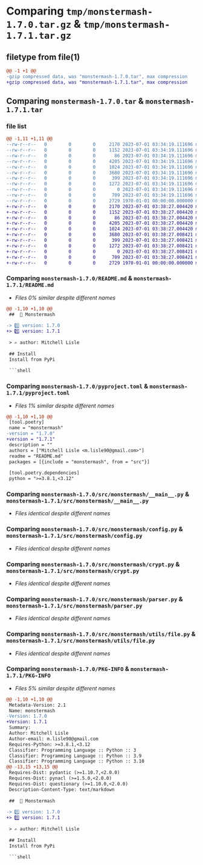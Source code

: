 # Comparing `tmp/monstermash-1.7.0.tar.gz` & `tmp/monstermash-1.7.1.tar.gz`

## filetype from file(1)

```diff
@@ -1 +1 @@
-gzip compressed data, was "monstermash-1.7.0.tar", max compression
+gzip compressed data, was "monstermash-1.7.1.tar", max compression
```

## Comparing `monstermash-1.7.0.tar` & `monstermash-1.7.1.tar`

### file list

```diff
@@ -1,11 +1,11 @@
--rw-r--r--   0        0        0     2170 2023-07-01 03:34:19.111696 monstermash-1.7.0/README.md
--rw-r--r--   0        0        0     1152 2023-07-01 03:34:19.111696 monstermash-1.7.0/pyproject.toml
--rw-r--r--   0        0        0       86 2023-07-01 03:34:19.111696 monstermash-1.7.0/src/monstermash/__init__.py
--rw-r--r--   0        0        0     4205 2023-07-01 03:34:19.111696 monstermash-1.7.0/src/monstermash/__main__.py
--rw-r--r--   0        0        0     1024 2023-07-01 03:34:19.111696 monstermash-1.7.0/src/monstermash/config.py
--rw-r--r--   0        0        0     3680 2023-07-01 03:34:19.111696 monstermash-1.7.0/src/monstermash/crypt.py
--rw-r--r--   0        0        0      399 2023-07-01 03:34:19.111696 monstermash-1.7.0/src/monstermash/datamodels.py
--rw-r--r--   0        0        0     1272 2023-07-01 03:34:19.111696 monstermash-1.7.0/src/monstermash/parser.py
--rw-r--r--   0        0        0        0 2023-07-01 03:34:19.111696 monstermash-1.7.0/src/monstermash/utils/__init__.py
--rw-r--r--   0        0        0      709 2023-07-01 03:34:19.111696 monstermash-1.7.0/src/monstermash/utils/file.py
--rw-r--r--   0        0        0     2729 1970-01-01 00:00:00.000000 monstermash-1.7.0/PKG-INFO
+-rw-r--r--   0        0        0     2170 2023-07-01 03:38:27.004420 monstermash-1.7.1/README.md
+-rw-r--r--   0        0        0     1152 2023-07-01 03:38:27.004420 monstermash-1.7.1/pyproject.toml
+-rw-r--r--   0        0        0       86 2023-07-01 03:38:27.004420 monstermash-1.7.1/src/monstermash/__init__.py
+-rw-r--r--   0        0        0     4205 2023-07-01 03:38:27.004420 monstermash-1.7.1/src/monstermash/__main__.py
+-rw-r--r--   0        0        0     1024 2023-07-01 03:38:27.004420 monstermash-1.7.1/src/monstermash/config.py
+-rw-r--r--   0        0        0     3680 2023-07-01 03:38:27.008421 monstermash-1.7.1/src/monstermash/crypt.py
+-rw-r--r--   0        0        0      399 2023-07-01 03:38:27.008421 monstermash-1.7.1/src/monstermash/datamodels.py
+-rw-r--r--   0        0        0     1272 2023-07-01 03:38:27.008421 monstermash-1.7.1/src/monstermash/parser.py
+-rw-r--r--   0        0        0        0 2023-07-01 03:38:27.008421 monstermash-1.7.1/src/monstermash/utils/__init__.py
+-rw-r--r--   0        0        0      709 2023-07-01 03:38:27.008421 monstermash-1.7.1/src/monstermash/utils/file.py
+-rw-r--r--   0        0        0     2729 1970-01-01 00:00:00.000000 monstermash-1.7.1/PKG-INFO
```

### Comparing `monstermash-1.7.0/README.md` & `monstermash-1.7.1/README.md`

 * *Files 0% similar despite different names*

```diff
@@ -1,10 +1,10 @@
 ##  🧟 Monstermash
 
-> 1️⃣ version: 1.7.0
+> 1️⃣ version: 1.7.1
 
 > ✍️ author: Mitchell Lisle
 
 ## Install
 Install from PyPi
 
 ```shell
```

### Comparing `monstermash-1.7.0/pyproject.toml` & `monstermash-1.7.1/pyproject.toml`

 * *Files 1% similar despite different names*

```diff
@@ -1,10 +1,10 @@
 [tool.poetry]
 name = "monstermash"
-version = "1.7.0"
+version = "1.7.1"
 description = ""
 authors = ["Mitchell Lisle <m.lisle90@gmail.com>"]
 readme = "README.md"
 packages = [{include = "monstermash", from = "src"}]
 
 [tool.poetry.dependencies]
 python = ">=3.8.1,<3.12"
```

### Comparing `monstermash-1.7.0/src/monstermash/__main__.py` & `monstermash-1.7.1/src/monstermash/__main__.py`

 * *Files identical despite different names*

### Comparing `monstermash-1.7.0/src/monstermash/config.py` & `monstermash-1.7.1/src/monstermash/config.py`

 * *Files identical despite different names*

### Comparing `monstermash-1.7.0/src/monstermash/crypt.py` & `monstermash-1.7.1/src/monstermash/crypt.py`

 * *Files identical despite different names*

### Comparing `monstermash-1.7.0/src/monstermash/parser.py` & `monstermash-1.7.1/src/monstermash/parser.py`

 * *Files identical despite different names*

### Comparing `monstermash-1.7.0/src/monstermash/utils/file.py` & `monstermash-1.7.1/src/monstermash/utils/file.py`

 * *Files identical despite different names*

### Comparing `monstermash-1.7.0/PKG-INFO` & `monstermash-1.7.1/PKG-INFO`

 * *Files 5% similar despite different names*

```diff
@@ -1,10 +1,10 @@
 Metadata-Version: 2.1
 Name: monstermash
-Version: 1.7.0
+Version: 1.7.1
 Summary: 
 Author: Mitchell Lisle
 Author-email: m.lisle90@gmail.com
 Requires-Python: >=3.8.1,<3.12
 Classifier: Programming Language :: Python :: 3
 Classifier: Programming Language :: Python :: 3.9
 Classifier: Programming Language :: Python :: 3.10
@@ -13,15 +13,15 @@
 Requires-Dist: pydantic (>=1.10.7,<2.0.0)
 Requires-Dist: pynacl (>=1.5.0,<2.0.0)
 Requires-Dist: questionary (>=1.10.0,<2.0.0)
 Description-Content-Type: text/markdown
 
 ##  🧟 Monstermash
 
-> 1️⃣ version: 1.7.0
+> 1️⃣ version: 1.7.1
 
 > ✍️ author: Mitchell Lisle
 
 ## Install
 Install from PyPi
 
 ```shell
```

